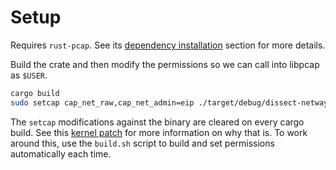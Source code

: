 # Setup

Requires `rust-pcap`. See its [dependency installation](https://github.com/rust-pcap/pcap#installing-dependencies) section for more details.

Build the crate and then modify the permissions so we can call into libpcap as `$USER`.

```bash
cargo build
sudo setcap cap_net_raw,cap_net_admin=eip ./target/debug/dissect-netwayste
```

The `setcap` modifications against the binary are cleared on every cargo build. See this [kernel patch](https://lwn.net/Articles/244747/) for more information on why that is. To work around this, use the `build.sh` script to build and set permissions automatically each time.
